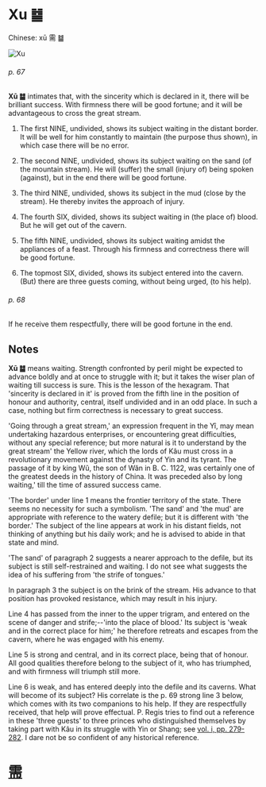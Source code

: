 # Xu ䷄

Chinese: xū 需 ䷄

![Xu](https://88o.io/wp-content/uploads/2018/09/05-e99c80xu.jpg)

###### p. 67

**Xū ䷄** intimates that, with the sincerity which is declared in it, there will be brilliant success. With firmness there will be good fortune; and it will be advantageous to cross the great stream.

1. The first NINE, undivided, shows its subject waiting in the distant border. It will be well for him constantly to maintain (the purpose thus shown), in which case there will be no error.

2. The second NINE, undivided, shows its subject waiting on the sand (of the mountain stream). He will (suffer) the small (injury of) being spoken (against), but in the end there will be good fortune.

3. The third NINE, undivided, shows its subject in the mud (close by the stream). He thereby invites the approach of injury.

4. The fourth SIX, divided, shows its subject waiting in (the place of) blood. But he will get out of the cavern.

5. The fifth NINE, undivided, shows its subject waiting amidst the appliances of a feast. Through his firmness and correctness there will be good fortune.

6. The topmost SIX, divided, shows its subject entered into the cavern. (But) there are three guests coming, without being urged, (to his help). 

###### p. 68

If he receive them respectfully, there will be good fortune in the end.

## Notes

**Xū ䷄** means waiting. Strength confronted by peril might be expected to advance boldly and at once to struggle with it; but it takes the wiser plan of waiting till success is sure. This is the lesson of the hexagram. That 'sincerity is declared in it' is proved from the fifth line in the position of honour and authority, central, itself undivided and in an odd place. In such a case, nothing but firm correctness is necessary to great success.

'Going through a great stream,' an expression frequent in the Yî, may mean undertaking hazardous enterprises, or encountering great difficulties, without any special reference; but more natural is it to understand by the great stream' the Yellow river, which the lords of Kâu must cross in a revolutionary movement against the dynasty of Yin and its tyrant. The passage of it by king Wû, the son of Wăn in B. C. 1122, was certainly one of the greatest deeds in the history of China. It was preceded also by long waiting,' till the time of assured success came.

'The border' under line 1 means the frontier territory of the state. There seems no necessity for such a symbolism. 'The sand' and 'the mud' are appropriate with reference to the watery defile; but it is different with 'the border.' The subject of the line appears at work in his distant fields, not thinking of anything but his daily work; and he is advised to abide in that state and mind.

'The sand' of paragraph 2 suggests a nearer approach to the defile, but its subject is still self-restrained and waiting. I do not see what suggests the idea of his suffering from 'the strife of tongues.'

In paragraph 3 the subject is on the brink of the stream. His advance to that position has provoked resistance, which may result in his injury.

Line 4 has passed from the inner to the upper trigram, and entered on the scene of danger and strife;--'into the place of blood.' Its subject is 'weak and in the correct place for him;' he therefore retreats and escapes from the cavern, where he was engaged with his enemy.

Line 5 is strong and central, and in its correct place, being that of honour. All good qualities therefore belong to the subject of it, who has triumphed, and with firmness will triumph still more.

Line 6 is weak, and has entered deeply into the defile and its caverns. What will become of its subject? His correlate is the p. 69 strong line 3 below, which comes with its two companions to his help. If they are respectfully received, that help will prove effectual. P. Regis tries to find out a reference in these 'three guests' to three princes who distinguished themselves by taking part with Kâu in its struggle with Yin or Shang; see [vol. i, pp. 279-282](./appendix02s1.md#p-279). I dare not be so confident of any historical reference.

# [需](./e99c80xu_cn.md)
